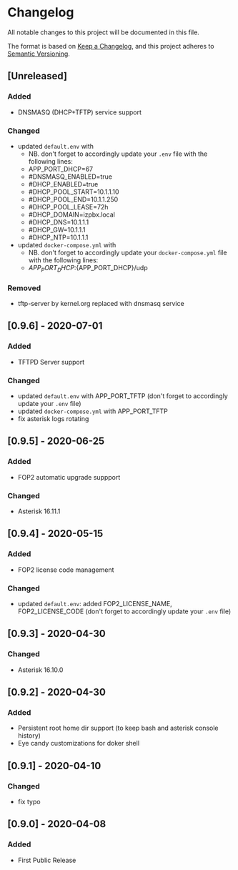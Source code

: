 # Changelog
All notable changes to this project will be documented in this file.

The format is based on [Keep a Changelog](https://keepachangelog.com/en/1.0.0/),
and this project adheres to [Semantic Versioning](https://semver.org/spec/v2.0.0.html).

## [Unreleased]
### Added
- DNSMASQ (DHCP+TFTP) service support

### Changed
- updated `default.env` with
  - NB. don't forget to accordingly update your `.env` file with the following lines:
  - APP_PORT_DHCP=67
  - #DNSMASQ_ENABLED=true
  - #DHCP_ENABLED=true
  - #DHCP_POOL_START=10.1.1.10
  - #DHCP_POOL_END=10.1.1.250
  - #DHCP_POOL_LEASE=72h
  - #DHCP_DOMAIN=izpbx.local
  - #DHCP_DNS=10.1.1.1
  - #DHCP_GW=10.1.1.1
  - #DHCP_NTP=10.1.1.1
- updated `docker-compose.yml` with
  - NB. don't forget to accordingly update your `docker-compose.yml` file with the following lines:
  - ${APP_PORT_DHCP}:${APP_PORT_DHCP}/udp

### Removed
- tftp-server by kernel.org replaced with dnsmasq service


## [0.9.6] - 2020-07-01
### Added
- TFTPD Server support

### Changed
- updated `default.env` with APP_PORT_TFTP (don't forget to accordingly update your `.env` file)
- updated `docker-compose.yml` with APP_PORT_TFTP
- fix asterisk logs rotating


## [0.9.5] - 2020-06-25
### Added
- FOP2 automatic upgrade suppport

### Changed
- Asterisk 16.11.1


## [0.9.4] - 2020-05-15
### Added
- FOP2 license code management

### Changed
- updated `default.env`: added FOP2_LICENSE_NAME, FOP2_LICENSE_CODE (don't forget to accordingly update your `.env` file)


## [0.9.3] - 2020-04-30
### Changed
- Asterisk 16.10.0


## [0.9.2] - 2020-04-30
### Added
- Persistent root home dir support (to keep bash and asterisk console history)
- Eye candy customizations for doker shell


## [0.9.1] - 2020-04-10
### Changed
- fix typo


## [0.9.0] - 2020-04-08
### Added
- First Public Release
